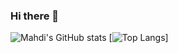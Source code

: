 ### Hi there 👋

<!--
**mahditaani/mahditaani** is a ✨ _special_ ✨ repository because its `README.md` (this file) appears on your GitHub profile.

Here are some ideas to get you started:

- 🔭 I’m currently working on ...
- 🌱 I’m currently learning ...
- 👯 I’m looking to collaborate on ...
- 🤔 I’m looking for help with ...
- 💬 Ask me about ...
- 📫 How to reach me: ...
- 😄 Pronouns: ...
- ⚡ Fun fact: ...
-->

![Mahdi's GitHub stats](https://github-readme-stats.vercel.app/api?username=mahditaani&show_icons=true&theme=dracula)
[![Top Langs](https://github-readme-stats.vercel.app/api/top-langs/?username=mahditaani)]
